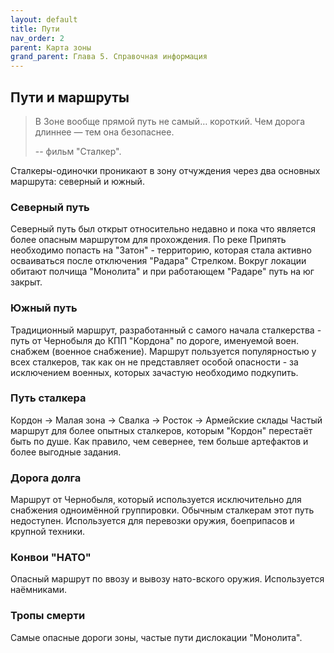 ```yaml
---
layout: default
title: Пути
nav_order: 2
parent: Карта зоны
grand_parent: Глава 5. Справочная информация
---
```


## Пути и маршруты

> В Зоне вообще прямой путь не самый… короткий. Чем дорога длиннее — тем она безопаснее.
> 
> -- фильм "Сталкер".

Сталкеры-одиночки проникают в зону отчуждения через два основных маршрута: северный и южный.

### Северный путь

Северный путь был открыт относительно недавно и пока что является более опасным маршрутом для прохождения. По реке Припять необходимо попасть на "Затон" - территорию, которая стала активно осваиваться после отключения "Радара" Стрелком. Вокруг локации обитают полчища "Монолита" и при работающем "Радаре" путь на юг закрыт.

### Южный путь

Традиционный маршрут, разработанный с самого начала сталкерства - путь от Чернобыля до КПП "Кордона" по дороге, именуемой воен. снабжем (военное снабжение). Маршрут пользуется популярностью у всех сталкеров, так как он не представляет особой опасности - за исключением военных, которых зачастую необходимо подкупить.

### Путь сталкера

Кордон -> Малая зона -> Свалка -> Росток -> Армейские склады
Частый маршрут для более опытных сталкеров, которым "Кордон" перестаёт быть по душе. Как правило, чем севернее, тем больше артефактов и более выгодные задания.

### Дорога долга

Маршрут от Чернобыля, который используется исключительно для снабжения одноимённой группировки. Обычным сталкерам этот путь недоступен. Используется для перевозки оружия, боеприпасов и крупной техники.

### Конвои "НАТО"

Опасный маршрут по ввозу и вывозу нато-вского оружия. Используется наёмниками.

### Тропы смерти

Самые опасные дороги зоны, частые пути дислокации "Монолита".